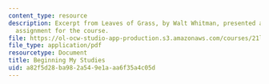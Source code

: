 ```yaml
---
content_type: resource
description: Excerpt from Leaves of Grass, by Walt Whitman, presented as a reading
  assignment for the course.
file: https://ol-ocw-studio-app-production.s3.amazonaws.com/courses/21l-004-reading-poetry-spring-2009/a82f5d28ba982a549e1aaa6f35a4c05d_MIT21l004s09read03whitman.pdf
file_type: application/pdf
resourcetype: Document
title: Beginning My Studies
uid: a82f5d28-ba98-2a54-9e1a-aa6f35a4c05d
---
```

